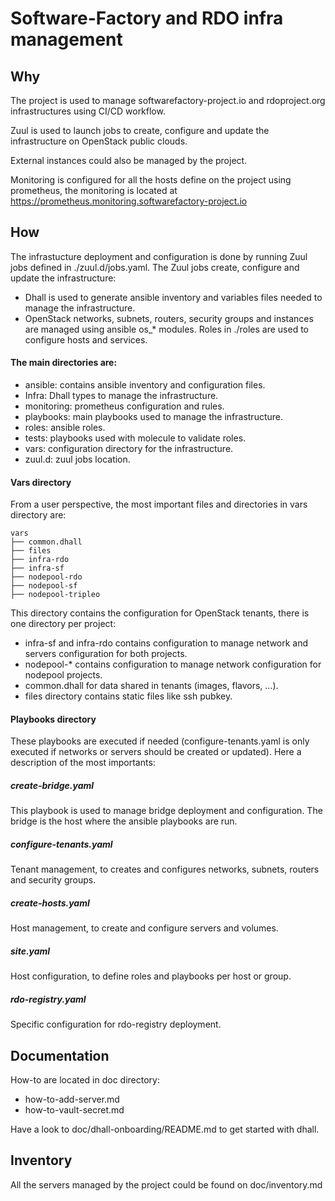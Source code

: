 # Software-Factory and RDO infra management

## Why

The project is used to manage softwarefactory-project.io and
rdoproject.org infrastructures using CI/CD workflow.

Zuul is used to launch jobs to create, configure and update the
infrastructure on OpenStack public clouds.

External instances could also be managed by the project.

Monitoring is configured for all the hosts define on the project using
prometheus, the monitoring is located at
https://prometheus.monitoring.softwarefactory-project.io

## How

The infrastucture deployment and configuration is done by running Zuul
jobs defined in ./zuul.d/jobs.yaml. The Zuul jobs create, configure and
update the infrastructure:

* Dhall is used to generate ansible inventory and variables files needed to
  manage the infrastructure.
* OpenStack networks, subnets, routers, security groups and instances are
  managed using ansible os_* modules. Roles in ./roles are used to configure
  hosts and services.


#### The main directories are:

* ansible: contains ansible inventory and configuration files.
* Infra: Dhall types to manage the infrastructure.
* monitoring: prometheus configuration and rules.
* playbooks: main playbooks used to manage the infrastructure.
* roles: ansible roles.
* tests: playbooks used with molecule to validate roles.
* vars: configuration directory for the infrastructure.
* zuul.d: zuul jobs location.


#### Vars directory

From a user perspective, the most important files and directories in vars
directory are:

```
vars
├── common.dhall
├── files
├── infra-rdo
├── infra-sf
├── nodepool-rdo
├── nodepool-sf
├── nodepool-tripleo
```

This directory contains the configuration for OpenStack tenants, there is one
directory per project:
* infra-sf and infra-rdo contains configuration to manage network and servers
  configuration for both projects.
* nodepool-* contains configuration to manage network configuration for nodepool
  projects.
* common.dhall for data shared in tenants (images, flavors, ...).
* files directory contains static files like ssh pubkey.


#### Playbooks directory

These playbooks are executed if needed (configure-tenants.yaml is only
executed if networks or servers should be created or updated). Here a
description of the most importants:

##### create-bridge.yaml

This playbook is used to manage bridge deployment and configuration. The
bridge is the host where the ansible playbooks are run.

##### configure-tenants.yaml

Tenant management, to creates and configures networks, subnets, routers
and security groups.

##### create-hosts.yaml

Host management, to create and configure servers and volumes.

##### site.yaml

Host configuration, to define roles and playbooks per host or group.

##### rdo-registry.yaml

Specific configuration for rdo-registry deployment.


## Documentation

How-to are located in doc directory:

* how-to-add-server.md
* how-to-vault-secret.md

Have a look to doc/dhall-onboarding/README.md to get started with dhall.

## Inventory

All the servers managed by the project could be found on doc/inventory.md
